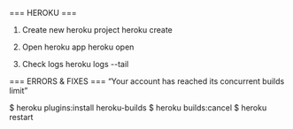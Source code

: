 === HEROKU ===
1. Create new heroku project
heroku create <app-name>

2. Open heroku app
heroku open

3. Check logs
heroku logs --tail

=== ERRORS & FIXES ===
“Your account has reached its concurrent builds limit”

$ heroku plugins:install heroku-builds
$ heroku builds:cancel
$ heroku restart

